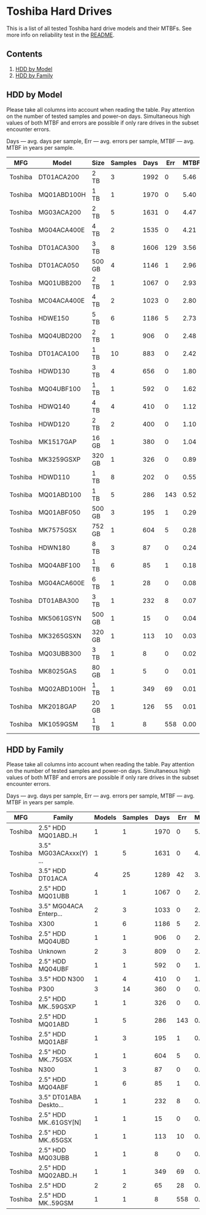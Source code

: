 Toshiba Hard Drives
===================

This is a list of all tested Toshiba hard drive models and their MTBFs. See more
info on reliability test in the [README](https://github.com/bsdhw/SMART).

Contents
--------

1. [ HDD by Model  ](#hdd-by-model)
2. [ HDD by Family ](#hdd-by-family)

HDD by Model
------------

Please take all columns into account when reading the table. Pay attention on the
number of tested samples and power-on days. Simultaneous high values of both MTBF
and errors are possible if only rare drives in the subset encounter errors.

Days   — avg. days per sample,
Err    — avg. errors per sample,
MTBF   — avg. MTBF in years per sample.

| MFG       | Model              | Size   | Samples | Days  | Err   | MTBF   |
|-----------|--------------------|--------|---------|-------|-------|--------|
| Toshiba   | DT01ACA200         | 2 TB   | 3       | 1992  | 0     | 5.46   |
| Toshiba   | MQ01ABD100H        | 1 TB   | 1       | 1970  | 0     | 5.40   |
| Toshiba   | MG03ACA200         | 2 TB   | 5       | 1631  | 0     | 4.47   |
| Toshiba   | MG04ACA400E        | 4 TB   | 2       | 1535  | 0     | 4.21   |
| Toshiba   | DT01ACA300         | 3 TB   | 8       | 1606  | 129   | 3.56   |
| Toshiba   | DT01ACA050         | 500 GB | 4       | 1146  | 1     | 2.96   |
| Toshiba   | MQ01UBB200         | 2 TB   | 1       | 1067  | 0     | 2.93   |
| Toshiba   | MC04ACA400E        | 4 TB   | 2       | 1023  | 0     | 2.80   |
| Toshiba   | HDWE150            | 5 TB   | 6       | 1186  | 5     | 2.73   |
| Toshiba   | MQ04UBD200         | 2 TB   | 1       | 906   | 0     | 2.48   |
| Toshiba   | DT01ACA100         | 1 TB   | 10      | 883   | 0     | 2.42   |
| Toshiba   | HDWD130            | 3 TB   | 4       | 656   | 0     | 1.80   |
| Toshiba   | MQ04UBF100         | 1 TB   | 1       | 592   | 0     | 1.62   |
| Toshiba   | HDWQ140            | 4 TB   | 4       | 410   | 0     | 1.12   |
| Toshiba   | HDWD120            | 2 TB   | 2       | 400   | 0     | 1.10   |
| Toshiba   | MK1517GAP          | 16 GB  | 1       | 380   | 0     | 1.04   |
| Toshiba   | MK3259GSXP         | 320 GB | 1       | 326   | 0     | 0.89   |
| Toshiba   | HDWD110            | 1 TB   | 8       | 202   | 0     | 0.55   |
| Toshiba   | MQ01ABD100         | 1 TB   | 5       | 286   | 143   | 0.52   |
| Toshiba   | MQ01ABF050         | 500 GB | 3       | 195   | 1     | 0.29   |
| Toshiba   | MK7575GSX          | 752 GB | 1       | 604   | 5     | 0.28   |
| Toshiba   | HDWN180            | 8 TB   | 3       | 87    | 0     | 0.24   |
| Toshiba   | MQ04ABF100         | 1 TB   | 6       | 85    | 1     | 0.18   |
| Toshiba   | MG04ACA600E        | 6 TB   | 1       | 28    | 0     | 0.08   |
| Toshiba   | DT01ABA300         | 3 TB   | 1       | 232   | 8     | 0.07   |
| Toshiba   | MK5061GSYN         | 500 GB | 1       | 15    | 0     | 0.04   |
| Toshiba   | MK3265GSXN         | 320 GB | 1       | 113   | 10    | 0.03   |
| Toshiba   | MQ03UBB300         | 3 TB   | 1       | 8     | 0     | 0.02   |
| Toshiba   | MK8025GAS          | 80 GB  | 1       | 5     | 0     | 0.01   |
| Toshiba   | MQ02ABD100H        | 1 TB   | 1       | 349   | 69    | 0.01   |
| Toshiba   | MK2018GAP          | 20 GB  | 1       | 126   | 55    | 0.01   |
| Toshiba   | MK1059GSM          | 1 TB   | 1       | 8     | 558   | 0.00   |

HDD by Family
-------------

Please take all columns into account when reading the table. Pay attention on the
number of tested samples and power-on days. Simultaneous high values of both MTBF
and errors are possible if only rare drives in the subset encounter errors.

Days   — avg. days per sample,
Err    — avg. errors per sample,
MTBF   — avg. MTBF in years per sample.

| MFG       | Family                 | Models | Samples | Days  | Err   | MTBF   |
|-----------|------------------------|--------|---------|-------|-------|--------|
| Toshiba   | 2.5" HDD MQ01ABD..H    | 1      | 1       | 1970  | 0     | 5.40   |
| Toshiba   | 3.5" MG03ACAxxx(Y) ... | 1      | 5       | 1631  | 0     | 4.47   |
| Toshiba   | 3.5" HDD DT01ACA       | 4      | 25      | 1289  | 42    | 3.23   |
| Toshiba   | 2.5" HDD MQ01UBB       | 1      | 1       | 1067  | 0     | 2.93   |
| Toshiba   | 3.5" MG04ACA Enterp... | 2      | 3       | 1033  | 0     | 2.83   |
| Toshiba   | X300                   | 1      | 6       | 1186  | 5     | 2.73   |
| Toshiba   | 2.5" HDD MQ04UBD       | 1      | 1       | 906   | 0     | 2.48   |
| Toshiba   | Unknown                | 2      | 3       | 809   | 0     | 2.22   |
| Toshiba   | 2.5" HDD MQ04UBF       | 1      | 1       | 592   | 0     | 1.62   |
| Toshiba   | 3.5" HDD N300          | 1      | 4       | 410   | 0     | 1.12   |
| Toshiba   | P300                   | 3      | 14      | 360   | 0     | 0.99   |
| Toshiba   | 2.5" HDD MK..59GSXP    | 1      | 1       | 326   | 0     | 0.89   |
| Toshiba   | 2.5" HDD MQ01ABD       | 1      | 5       | 286   | 143   | 0.52   |
| Toshiba   | 2.5" HDD MQ01ABF       | 1      | 3       | 195   | 1     | 0.29   |
| Toshiba   | 2.5" HDD MK..75GSX     | 1      | 1       | 604   | 5     | 0.28   |
| Toshiba   | N300                   | 1      | 3       | 87    | 0     | 0.24   |
| Toshiba   | 2.5" HDD MQ04ABF       | 1      | 6       | 85    | 1     | 0.18   |
| Toshiba   | 3.5" DT01ABA Deskto... | 1      | 1       | 232   | 8     | 0.07   |
| Toshiba   | 2.5" HDD MK..61GSY[N]  | 1      | 1       | 15    | 0     | 0.04   |
| Toshiba   | 2.5" HDD MK..65GSX     | 1      | 1       | 113   | 10    | 0.03   |
| Toshiba   | 2.5" HDD MQ03UBB       | 1      | 1       | 8     | 0     | 0.02   |
| Toshiba   | 2.5" HDD MQ02ABD..H    | 1      | 1       | 349   | 69    | 0.01   |
| Toshiba   | 2.5" HDD               | 2      | 2       | 65    | 28    | 0.01   |
| Toshiba   | 2.5" HDD MK..59GSM     | 1      | 1       | 8     | 558   | 0.00   |
